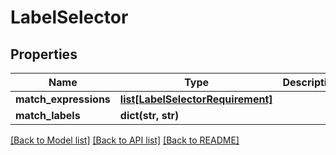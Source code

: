 # LabelSelector

## Properties
Name | Type | Description | Notes
------------ | ------------- | ------------- | -------------
**match_expressions** | [**list[LabelSelectorRequirement]**](LabelSelectorRequirement.md) |  | [optional] 
**match_labels** | **dict(str, str)** |  | [optional] 

[[Back to Model list]](../README.md#documentation-for-models) [[Back to API list]](../README.md#documentation-for-api-endpoints) [[Back to README]](../README.md)

